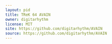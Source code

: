 ```yaml
---
layout: pid
title: TReK 64 AVAIN
owner: digitarhythm
license: MIT
site: https://github.com/digitarhythm/AVAIN
source: https://github.com/digitarhythm/AVAIN
---
```

